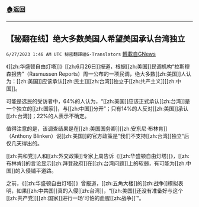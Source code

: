 ###  [:house:返回](README.md)
---


## 【秘翻在线】绝大多数美国人希望美国承认台湾独立
`6/27/2023 1:46 AM UTC 秘密翻譯組G-Translators` [轉載自GNews](https://gnews.org/articles/1414998)

《[[zh:华盛顿自由灯塔]]》[[zh:6月26日]]报道，根据[[zh:美国]]民调机构“拉斯穆森报告”（Rasmussen Reports）周一公布的一项民调，绝大多数[[zh:美国]]人认为：[[zh:美国]]应该承认[[zh:民主]][[zh:台湾]]独立于[[zh:共产主义]][[zh:中国]]。

可能是选民的受访者中，64%的人认为，“[[zh:美国]]应该正式承认[[zh:台湾]]是一个独立的[[zh:国家]]，与[[zh:中国]]分开”；只有14%的人反对[[zh:美国]]承认[[zh:台湾]]；22%的人表示不确定。

值得注意的是，该调查结果是在[[zh:美国国务卿]][[zh:安东尼·布林肯]]（Anthony Blinken）说[[zh:美国]]的官方政策是”我们不支持[[zh:台湾]]独立“后仅几天得出的。

[[zh:共和党]]人和[[zh:外交政策]]专家上周告诉《[[zh:华盛顿自由灯塔]]》，[[zh:布林肯]]的言论显示[[zh:拜登政府]]在[[zh:台湾问题]]上的软弱，有可能为[[zh:中国]]的入侵铺平道路。

之前，《[[zh:华盛顿自由灯塔]]》曾报道，[[zh:五角大楼]]的[[zh:战争]]模拟表明，如果[[zh:中共国]]真的入侵[[zh:台湾]]，“[[zh:美国]]还没有准备好与这个[[zh:共产党]][[zh:国家]]进行一场‘可怕的血腥[[zh:战争]]’”。
